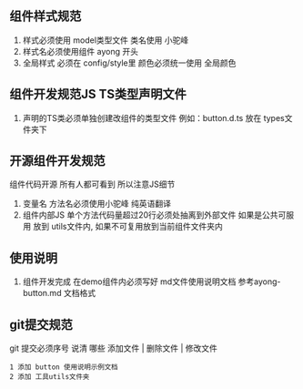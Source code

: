 ## 组件样式规范

1. 样式必须使用 model类型文件 类名使用 小驼峰
2. 样式名必须使用组件 ayong 开头
3. 全局样式 必须在 config/style里 颜色必须统一使用 全局颜色

## 组件开发规范JS TS类型声明文件

1. 声明的TS类必须单独创建改组件的类型文件 例如：button.d.ts 放在 types文件夹下

## 开源组件开发规范
组件代码开源 所有人都可看到 所以注意JS细节
1. 变量名 方法名必须使用小驼峰 纯英语翻译
2. 组件内部JS 单个方法代码量超过20行必须处抽离到外部文件 如果是公共可服用 放到 utils文件内, 如果不可复用放到当前组件文件夹内


## 使用说明

1. 组件开发完成 在demo组件内必须写好 md文件使用说明文档 参考ayong-button.md 文档格式

## git提交规范

git 提交必须序号 说清 哪些 添加文件 | 删除文件 | 修改文件
```MD
1 添加 button 使用说明示例文档
2 添加 工具utils文件夹

```